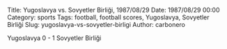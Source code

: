 Title: Yugoslavya vs. Sovyetler Birliği, 1987/08/29
Date: 1987/08/29 00:00
Category: sports
Tags: football, football scores, Yugoslavya, Sovyetler Birliği
Slug: yugoslavya-vs-sovyetler-birligi
Author: carbonero


Yugoslavya 0 - 1 Sovyetler Birliği
